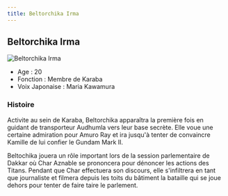 ```yaml
---
title: Beltorchika Irma
---
```


Beltorchika Irma
----------------


![Beltorchika Irma](/images/stories/saga/zetagundam/persos/beltorchika-irma.png)


* Age : 20
* Fonction : Membre de Karaba
* Voix Japonaise : Maria Kawamura


### Histoire


Activite au sein de Karaba, Beltorchika apparaîtra la première fois en guidant de transporteur Audhumla vers leur base secrète. Elle voue une certaine admiration pour Amuro Ray et ira jusqu'à tenter de convaincre Kamille de lui confier le Gundam Mark II. 


Beltochika jouera un rôle important lors de la session parlementaire de Dakkar où Char Aznable se prononcera pour dénoncer les actions des Titans. Pendant que Char effectuera son discours, elle s'infiltrera en tant que journaliste et filmera depuis les toits du bâtiment la bataille qui se joue dehors pour tenter de faire taire le parlement. 


